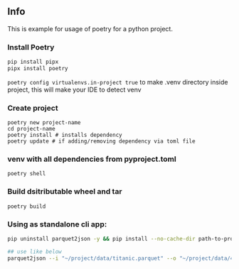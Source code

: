 ## Info
This is example for usage of poetry for a python project.

### Install Poetry
```bash
pip install pipx
pipx install poetry
```

`poetry config virtualenvs.in-project true` to make .venv directory inside project, this will make your IDE to detect venv

### Create project
```
poetry new project-name
cd project-name
poetry install # installs dependency
poetry update # if adding/removing dependency via toml file
```

### venv with all dependencies from pyproject.toml
```poetry shell```

### Build dsitributable wheel and tar
```poetry build```

### Using as standalone cli app:

```bash
pip uninstall parquet2json -y && pip install --no-cache-dir path-to-project/dist/parquet2json-0.1.0-py3-none-any.whl

## use like below
parquet2json --i "~/project/data/titanic.parquet" --o "~/project/data/444.json"
```